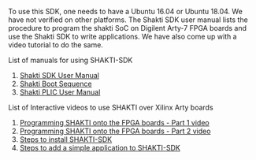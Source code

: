 
To use this SDK, one needs to have a Ubuntu 16.04 or Ubuntu 18.04. We have not verified on other platforms. The Shakti SDK user manual lists the procedure to program the shakti SoC on Digilent Arty-7 FPGA boards and use the Shakti SDK to write applications. We have also come up with a video tutorial to do the same.

List of manuals for using SHAKTI-SDK

1. [Shakti SDK User Manual](http://shakti.org.in/docs/user_manual.pdf)
2. [Shakti Boot Sequence](http://shakti.org.in/docs/boot_manual.pdf)
3. [Shakti PLIC User Manual](http://shakti.org.in/docs/plic_user_manual.pdf)


List of Interactive videos to use SHAKTI over Xilinx Arty boards

1. [Programming SHAKTI onto the FPGA boards - Part 1 video](https://www.youtube.com/watch?v=cpGy9iZIrfo)
2. [Programming SHAKTI onto the FPGA boards - Part 2 video](https://www.youtube.com/watch?v=oYEvvZ-oa1g)
3. [Steps to install SHAKTI-SDK](https://www.youtube.com/watch?v=hjftmb1Ye2A&t=6s)
4. [Steps to add a simple application to SHAKTI-SDK](https://www.youtube.com/watch?v=qEoJzhBs9uI)






